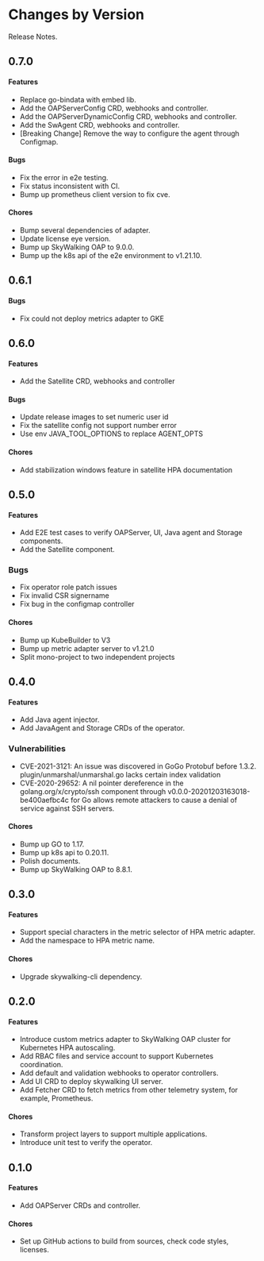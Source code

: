 Changes by Version
==================
Release Notes.

0.7.0
------------------

#### Features
- Replace go-bindata with embed lib.
- Add the OAPServerConfig CRD, webhooks and controller.
- Add the OAPServerDynamicConfig CRD, webhooks and controller.
- Add the SwAgent CRD, webhooks and controller.
- [Breaking Change] Remove the way to configure the agent through Configmap.

#### Bugs
- Fix the error in e2e testing.
- Fix status inconsistent with CI.
- Bump up prometheus client version to fix cve.

#### Chores
- Bump several dependencies of adapter.
- Update license eye version.
- Bump up SkyWalking OAP to 9.0.0.
- Bump up the k8s api of the e2e environment to v1.21.10.

0.6.1
------------------

#### Bugs
- Fix could not deploy metrics adapter to GKE

0.6.0
------------------

#### Features
- Add the Satellite CRD, webhooks and controller

#### Bugs
- Update release images to set numeric user id 
- Fix the satellite config not support number error
- Use env JAVA_TOOL_OPTIONS to replace AGENT_OPTS
#### Chores
- Add stabilization windows feature in satellite HPA documentation

0.5.0
------------------

#### Features
- Add E2E test cases to verify OAPServer, UI, Java agent and Storage components.
- Add the Satellite component.

### Bugs

- Fix operator role patch issues
- Fix invalid CSR signername
- Fix bug in the configmap controller

#### Chores
- Bump up KubeBuilder to V3
- Bump up metric adapter server to v1.21.0
- Split mono-project to two independent projects

0.4.0
------------------

#### Features
- Add Java agent injector.
- Add JavaAgent and Storage CRDs of the operator.

### Vulnerabilities

- CVE-2021-3121: An issue was discovered in GoGo Protobuf before 1.3.2. plugin/unmarshal/unmarshal.go lacks certain index validation
- CVE-2020-29652: A nil pointer dereference in the golang.org/x/crypto/ssh component through v0.0.0-20201203163018-be400aefbc4c for Go allows remote attackers to cause a denial of service against SSH servers.

#### Chores
- Bump up GO to 1.17.
- Bump up k8s api to 0.20.11.
- Polish documents.
- Bump up SkyWalking OAP to 8.8.1.

0.3.0
------------------

#### Features
- Support special characters in the metric selector of HPA metric adapter.
- Add the namespace to HPA metric name.

#### Chores
- Upgrade skywalking-cli dependency.

0.2.0
------------------

#### Features
- Introduce custom metrics adapter to SkyWalking OAP cluster for Kubernetes HPA autoscaling.
- Add RBAC files and service account to support Kubernetes coordination.
- Add default and validation webhooks to operator controllers.
- Add UI CRD to deploy skywalking UI server.
- Add Fetcher CRD to fetch metrics from other telemetry system, for example, Prometheus.

#### Chores
- Transform project layers to support multiple applications.
- Introduce unit test to verify the operator.

0.1.0
------------------

#### Features
- Add OAPServer CRDs and controller.

#### Chores
- Set up GitHub actions to build from sources, check code styles, licenses.
